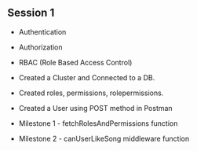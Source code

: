 ## Session 1
- Authentication
- Authorization
- RBAC (Role Based Access Control)


- Created a Cluster and Connected to a DB.
- Created roles, permissions, rolepermissions.
- Created a User using POST method in Postman

- Milestone 1 - fetchRolesAndPermissions function
- Milestone 2 - canUserLikeSong middleware function